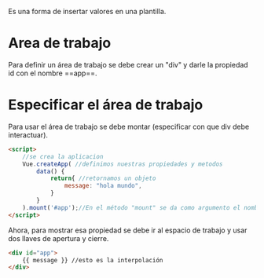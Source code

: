 Es una forma de insertar valores en una plantilla.
# Area de trabajo
Para definir un área de trabajo se debe crear un "div" y darle la propiedad id con el nombre ==app==.

# Especificar el área de trabajo 
Para usar el área de trabajo se debe montar (especificar con que div debe interactuar).
```HTML
<script>
	//se crea la aplicacion
	Vue.createApp( //definimos nuestras propiedades y metodos
		data() {
			return{ //retornamos un objeto
				message: "hola mundo",
			}
		}
	).mount('#app');//En el método "mount" se da como argumento el nombre del espacio de trabajo.
</script>
```

Ahora, para mostrar esa propiedad se debe ir al espacio de trabajo y usar dos llaves de apertura y cierre.
```HTML
<div id="app">
	{{ message }} //esto es la interpolación
</div>
```